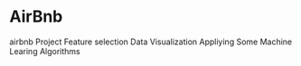# AirBnb
airbnb Project
Feature selection
Data Visualization
Appliying Some Machine Learing Algorithms 


